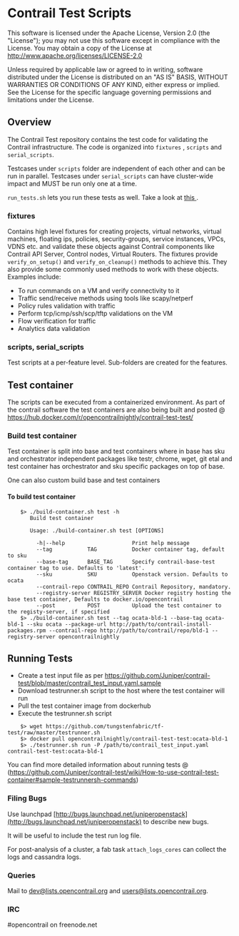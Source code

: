 
# Contrail Test Scripts

This software is licensed under the Apache License, Version 2.0 (the "License");
you may not use this software except in compliance with the License.
You may obtain a copy of the License at http://www.apache.org/licenses/LICENSE-2.0

Unless required by applicable law or agreed to in writing, software
distributed under the License is distributed on an "AS IS" BASIS,
WITHOUT WARRANTIES OR CONDITIONS OF ANY KIND, either express or implied.
See the License for the specific language governing permissions and
limitations under the License.

## Overview

The Contrail Test repository contains the test code for validating the Contrail infrastructure.
The code is organized into ``fixtures`` , ``scripts`` and ``serial_scripts``.

Testcases under ``scripts`` folder are independent of each other and can be run in parallel.
Testcases under ``serial_scripts`` can have cluster-wide impact and MUST be run only one at a time.

``run_tests.sh`` lets you run these tests as well. Take a look at [ this ](https://github.com/Juniper/contrail-test/wiki/Running-Tests).

### fixtures

Contains high level fixtures for creating projects, virtual networks, virtual machines, floating ips, policies, security-groups, service instances, VPCs, VDNS etc. and validate these objects against Contrail components like Contrail API Server, Control nodes, Virtual Routers. 
The fixtures provide ``verify_on_setup()`` and ``verify_on_cleanup()`` methods to achieve this. They also provide some commonly used methods to work with these objects. 
Examples include:
- To run commands on a VM and verify connectivity to it
- Traffic send/receive methods using tools like scapy/netperf 
- Policy rules validation with traffic 
- Perform tcp/icmp/ssh/scp/tftp validations on the VM
- Flow verification for traffic
- Analytics data validation

### scripts, serial_scripts

Test scripts at a per-feature level. Sub-folders are created for the features. 

## Test container

The scripts can be executed from a containerized environment.
As part of the contrail software the test containers are also being built and posted @ https://hub.docker.com/r/opencontrailnightly/contrail-test-test/

### Build test container
Test container is split into base and test containers where in base has sku and
orchestrator independent packages like testr, chrome, wget, git etal and
test container has orchestrator and sku specific packages on top of base.

One can also custom build base and test containers
#### To build test container
```
    $> ./build-container.sh test -h
       Build test container

       Usage: ./build-container.sh test [OPTIONS]

         -h|--help                     Print help message
         --tag           TAG           Docker container tag, default to sku
         --base-tag      BASE_TAG      Specify contrail-base-test container tag to use. Defaults to 'latest'.
         --sku           SKU           Openstack version. Defaults to ocata
         --contrail-repo CONTRAIL_REPO Contrail Repository, mandatory.
         --registry-server REGISTRY_SERVER Docker registry hosting the base test container, Defaults to docker.io/opencontrail
         --post          POST          Upload the test container to the registy-server, if specified
    $> ./build-container.sh test --tag ocata-bld-1 --base-tag ocata-bld-1 --sku ocata --package-url http://path/to/contrail-install-packages.rpm --contrail-repo http://path/to/contrail/repo/bld-1 --registry-server opencontrailnightly
```

## Running Tests
* Create a test input file as per https://github.com/Juniper/contrail-test/blob/master/contrail_test_input.yaml.sample
* Download testrunner.sh script to the host where the test container will run
* Pull the test container image from dockerhub
* Execute the testrunner.sh script
```
    $> wget https://github.com/tungstenfabric/tf-test/raw/master/testrunner.sh
    $> docker pull opencontrailnightly/contrail-test-test:ocata-bld-1
    $> ./testrunner.sh run -P /path/to/contrail_test_input.yaml contrail-test-test:ocata-bld-1
```
You can find more detailed information about running tests @ (https://github.com/Juniper/contrail-test/wiki/How-to-use-contrail-test-container#sample-testrunnersh-commands)

### Filing Bugs
Use launchpad [http://bugs.launchpad.net/juniperopenstack](http://bugs.launchpad.net/juniperopenstack) to describe new bugs.

It will be useful to include the test run log file. 

For post-analysis of a cluster, a fab task ``attach_logs_cores`` can collect the logs and cassandra logs.

### Queries
Mail to
dev@lists.opencontrail.org and
users@lists.opencontrail.org.
### IRC 
\#opencontrail on freenode.net
